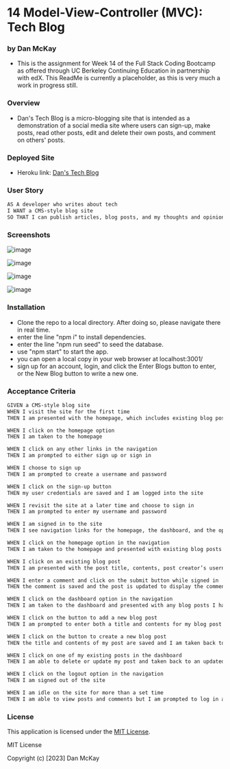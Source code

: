 # 14 Model-View-Controller (MVC): Tech Blog

### by Dan McKay

* This is the assignment for Week 14 of the Full Stack Coding Bootcamp as offered through UC Berkeley Continuing Education in partnership with edX. This ReadMe is currently a placeholder, as this is very much a work in progress still.

### Overview
* Dan's Tech Blog is a micro-blogging site that is intended as a demonstration of a social media site where users can sign-up, make posts, read other posts, edit and delete their own posts, and comment on others' posts.

### Deployed Site
* Heroku link: <a href=https://dans-tech-blog-9f4cea4a34ae.herokuapp.com/>Dan's Tech Blog</a>

### User Story

```md
AS A developer who writes about tech
I WANT a CMS-style blog site
SO THAT I can publish articles, blog posts, and my thoughts and opinions
```

### Screenshots
![image](https://github.com/DanielFMcKay/Tech-Blog/assets/123746582/a5679d0d-41f6-46c9-8fa3-28341a9344ea)

![image](https://github.com/DanielFMcKay/Tech-Blog/assets/123746582/b415a81c-bc4d-4a3b-ba2a-194be16a7528)

![image](https://github.com/DanielFMcKay/Tech-Blog/assets/123746582/913a6cb5-d327-4f07-ba7d-bb1d51a81149)

![image](https://github.com/DanielFMcKay/Tech-Blog/assets/123746582/e939725c-d3c6-46ce-8f89-521303022735)

### Installation
* Clone the repo to a local directory. After doing so, please navigate there in real time.
* enter the line "npm i" to install dependencies.
* enter the line "npm run seed" to seed the database.
* use "npm start" to start the app.
* you can open a local copy in your web browser at localhost:3001/
* sign up for an account, login, and click the Enter Blogs button to enter, or the New Blog button to write a new one.

### Acceptance Criteria

```md
GIVEN a CMS-style blog site
WHEN I visit the site for the first time
THEN I am presented with the homepage, which includes existing blog posts if any have been posted; navigation links for the homepage and the dashboard; and the option to log in

WHEN I click on the homepage option
THEN I am taken to the homepage

WHEN I click on any other links in the navigation
THEN I am prompted to either sign up or sign in

WHEN I choose to sign up
THEN I am prompted to create a username and password

WHEN I click on the sign-up button
THEN my user credentials are saved and I am logged into the site

WHEN I revisit the site at a later time and choose to sign in
THEN I am prompted to enter my username and password

WHEN I am signed in to the site
THEN I see navigation links for the homepage, the dashboard, and the option to log out

WHEN I click on the homepage option in the navigation
THEN I am taken to the homepage and presented with existing blog posts that include the post title and the date created

WHEN I click on an existing blog post
THEN I am presented with the post title, contents, post creator’s username, and date created for that post and have the option to leave a comment

WHEN I enter a comment and click on the submit button while signed in
THEN the comment is saved and the post is updated to display the comment, the comment creator’s username, and the date created

WHEN I click on the dashboard option in the navigation
THEN I am taken to the dashboard and presented with any blog posts I have already created and the option to add a new blog post

WHEN I click on the button to add a new blog post
THEN I am prompted to enter both a title and contents for my blog post

WHEN I click on the button to create a new blog post
THEN the title and contents of my post are saved and I am taken back to an updated dashboard with my new blog post

WHEN I click on one of my existing posts in the dashboard
THEN I am able to delete or update my post and taken back to an updated dashboard

WHEN I click on the logout option in the navigation
THEN I am signed out of the site

WHEN I am idle on the site for more than a set time
THEN I am able to view posts and comments but I am prompted to log in again before I can add, update, or delete posts
```

### License
This application is licensed under the [MIT License](https://choosealicense.com/licenses/mit/).

MIT License

Copyright (c) [2023] Dan McKay
